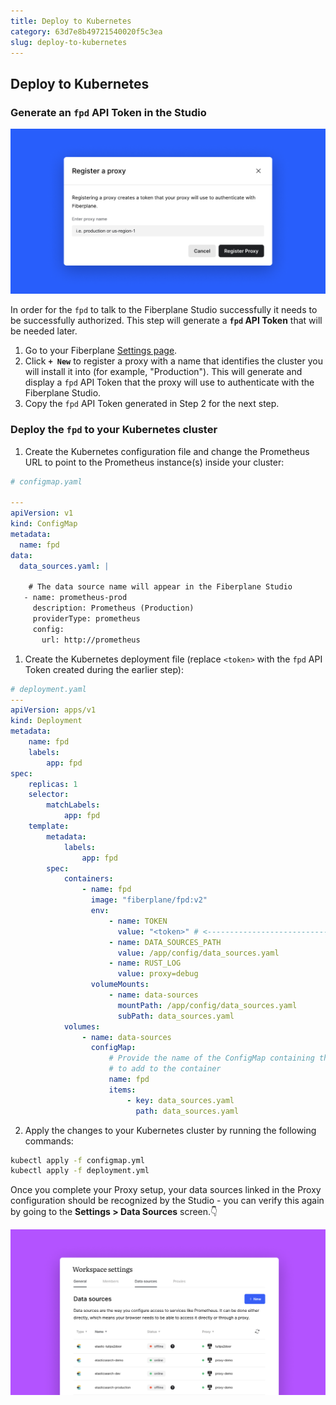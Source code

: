 ```yaml
---
title: Deploy to Kubernetes
category: 63d7e8b49721540020f5c3ea
slug: deploy-to-kubernetes
---
```


## Deploy to Kubernetes

### Generate an `fpd` API Token in the Studio

![Register an FPD](/docs/quickstart/register_an_fpd.png)

In order for the `fpd` to talk to the Fiberplane Studio successfully it needs to be successfully authorized. This step will generate a **`fpd` API Token** that will be needed later.

1. Go to your Fiberplane [Settings page](https://fiberplane.com/settings).
2. Click **`+ New`** to register a proxy with a name that identifies the cluster you will install it into (for example, "Production"). This will generate and display a `fpd` API Token that the proxy will use to authenticate with the Fiberplane Studio.
3. Copy the `fpd` API Token generated in Step 2 for the next step.

### Deploy the `fpd` to your Kubernetes cluster

1. Create the Kubernetes configuration file and change the Prometheus URL to point to the Prometheus instance(s) inside your cluster:

```yaml
# configmap.yaml

---
apiVersion: v1
kind: ConfigMap
metadata:
  name: fpd
data:
  data_sources.yaml: |

    # The data source name will appear in the Fiberplane Studio
   - name: prometheus-prod
     description: Prometheus (Production)
     providerType: prometheus
     config:
       url: http://prometheus
```

1. Create the Kubernetes deployment file (replace `<token>` with the `fpd` API Token created during the earlier step):

```yaml
# deployment.yaml
---
apiVersion: apps/v1
kind: Deployment
metadata:
    name: fpd
    labels:
        app: fpd
spec:
    replicas: 1
    selector:
        matchLabels:
            app: fpd
    template:
        metadata:
            labels:
                app: fpd
        spec:
            containers:
                - name: fpd
                  image: "fiberplane/fpd:v2"
                  env:
                      - name: TOKEN
                        value: "<token>" # <-------------------------------- REPLACE ME
                      - name: DATA_SOURCES_PATH
                        value: /app/config/data_sources.yaml
                      - name: RUST_LOG
                        value: proxy=debug
                  volumeMounts:
                      - name: data-sources
                        mountPath: /app/config/data_sources.yaml
                        subPath: data_sources.yaml
            volumes:
                - name: data-sources
                  configMap:
                      # Provide the name of the ConfigMap containing the files you want
                      # to add to the container
                      name: fpd
                      items:
                          - key: data_sources.yaml
                            path: data_sources.yaml
```

2. Apply the changes to your Kubernetes cluster by running the following commands:

```bash
kubectl apply -f configmap.yml
kubectl apply -f deployment.yml
```

Once you complete your Proxy setup, your data sources linked in the Proxy configuration should be recognized by the Studio - you can verify this again by going to the **Settings > Data Sources** screen.👇

![Untitled](/docs/quickstart/deploy-to-kubernetes/Untitled.png)
